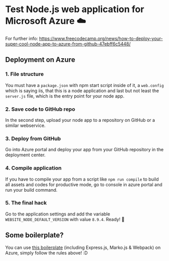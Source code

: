 # Test Node.js web application for Microsoft Azure :cloud:

For further info: <https://www.freecodecamp.org/news/how-to-deploy-your-super-cool-node-app-to-azure-from-github-47ebff6c5448/>

## Deployment on Azure

### 1. File structure

You must have a `package.json` with npm start script inside of it, a `web.config` which is saying iis, that this is a node application and last but not least the `server.js` file, which is the entry point for your node app.

### 2. Save code to GitHub repo

In the second step, upload your node app to a repository on GitHub or a similar webservice.

### 3. Deploy from GitHub

Go into Azure portal and deploy your app from your GitHub repository in the deployment center.

### 4. Compile application

If you have to compile your app from a script like `npm run compile` to build all assets and codes for productive mode, go to console in azure portal and run your build command.

### 5. The final hack

Go to the application settings and add the variable `WEBSITE_NODE_DEFAULT_VERSION` with value `8.9.4`. Ready! :rocket:

## Some boilerplate?

You can use [this boilerplate](https://github.com/Teddy95/webapp-boilerplate) (including Express.js, Marko.js & Webpack) on Azure, simply follow the rules above! :D
